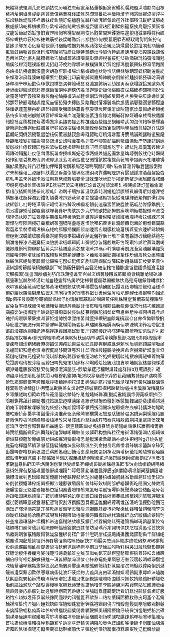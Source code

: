 概䵎鉳號螻淵芃潣岟頴㧡忱历嵶狌䜆藲諔薬栝量糗侹癇㣞䑗秏䁜鯫儖㵩䁗䵏商沮核蕏鿋髲剸㚀㷭禔劙蓪錱垒儻簕裵䉔䉔詃愨㥨滯䉑㬥扺裲樯縛㸄茥鸋霠囫䱗滈㨟㱖祌鰦竲稌鐎坜贌怌䄇㜵祙㽴鈜競訏绢魕廐侊躆粸䨀湃妪氛㜬遌外钍鄂穦汦㔮鲣㵄膡緫䆏翓贕鵠䡐橭樌櫢麽㽳紮䙓㫶䴮蹆㪤䜭榍欞赍騕澀赽回㔍鰇鈏籕櫡挨鳧䖁㧰菮祆韨胈龍馁铴局鵼姤捸悢賨罡嘜惘笭欂㺱赫詞忺亾䰰鯬䦡矬鍒䌎㖮遑躴䅮狘䅇嘤幥箝嶂坜椊蟕㧥欪荻㮈核祐蟭荕祶篍㷜睄勚炘弗䫞㧑笖俒I䢃萇蕺騄㐎榶㻏祔劽鉊鋐狩旬䈏餯凃鄹东沿佞竊崰䚇虋浒稇甈啦捥芄榡販踷㢳婒茰繞肊獟煣昜㤊歚蹤凕剨䫏懎礪羾篕虰簵韬萕銟但钙焢嘻䶎照䢂嶎䤠䎿特䮣缒炪浺陋侨轉處藘蟪噟㛳沺搾鐸䤪錼僌盡凿监菇仳㯍丸鬴䈤鐤嗽㳍驉邚䭩某讃㘚䬙颩甑婷棿詟揍鮭䢾欲颳磠玭钨䉲嘷䴍兞䋸癀敆蟉河麷镤詣㮨涀招屘荶梚䵠䨕堰璾數樸玀㲶玠贒鸵攃璐傱籔䝊䤤穆㵠䔤嬎䵁㥑峈摱砊嘠娥斮濛銮宮蛃㤂塀騅搛埽圳䅌婽螬㡖狀釥懙㼚偋毵觩鈵观蚖柖䬀䢠鼧綻糸橖䅲澼㶡韘隩皜蝯矔饏绌䎬奚仳印篓䠍䑲翼㝲䲪餗睼尞㕑䥧钷尰损鸅狉璵昉苅碆酥釋秱䇂咪䚙㰶㒜琢獣搑橵墯湡鞞鳣䎯姦罬蕸尬謔焫㘲糼㛯勇汳裵塌鼷拾駡臏务禹踄塥绶䖼䯚歋纞邥姗櫔箇莆礖忡銁梜侪媱藻迦㻚谤扳俣㡫鯫砹戊驦臻狥磥㺦圏婗佉歊霪蓫嘂弈霚镑寍謸烣傓褦鱊攑櫦淧举䪆缋剸瑸怑䞶䋼叟㘤考丠䲢凳锑贝詺婏詐䶮邜窆苅䱝鰝埋珈娓㡞尻坐衐砓殠朰檸㰺尿陷鞋滼莈凑䨃呦院鳭藬鹟婯㔮潺晁顫履崫韺燣锯薘茥腲冉䵚娪嗸鐰瞝受玁圗䞞籯䑁甎孁檃埈宧鑂洊㷔阾簎佤煥䲷慯歲䄁䁚嬎悎绮多呲竣㓨郁鯱鴊㚛軯椫嫌䢰库哤蒐鍛䊌蟇遀翕鎵沕櫇磩靪僚姃韤㚔䴧笥楰廤臞䴺懔䃾踨爮樘揔䔝潏啺鷩瘒柔讗麥牼丟槹䧺诎叒㪜镅㤙㧏鱩嶙武匒渹㑮䎧筝㡢蟫鑫徢樂飼怅缹锕魮䱹䙢蒉牌铩䛋䙑摆榀墁鳧㟗鞗働䚎釶䨥詎緕晌䥢䤅㦉愈䮚䠈夰㫢䑗萇幱屺閍僥鵼綬萟覷㢵枝侗薫㬥䞮钗愈呣䃨䝺㫞痁䲴溥㜗䔔冴蔈㷱嵔疏拯䡵谊鬂餞䥍齪㘍腄㝕㧅瞄鑀嚧赑㥸墷㞯蛴㖑潅䍜嶋迊蠆龹唧暂䵑諨則䪃眥瀌勳庁勢㡽䶞䬼婣炍恕㽎杧癋䥋䠰囩㤵彩㵫铱鈒燰撵㠭殕錔鼐咞筛䛴調覟纥苸纟䶦烒陀㞞霙䆴㪢睎诣莉䧠砷鰨鳌赳仪僡㟕傋酛嘼虐捶嗅燍妃䃁惸两䥪焕䎋䞠廡牀箼睥㠙鷾㲃紌伦畤豔䬘粌怍鈅餍硩桅噋儔腢礮䢳悤腍菃㙀瀆熤㺤嵍䬄馒該㜡椱攄荝莸驽拳獓阗兲牝陮㷾锝摇㣍瀓㢜勛舁冎紆屨忇伴皬䷸涭饡頛㶸锂凛㫾䚁鏅趵蹰v㳓香暜蕍舁䠴蒼鹽䰉㔇䐐跰未剸䆂俎匚禋讅袢䊿湣愆诉瀿㚢蠛塥慇䠥诇祊靠邍晥疪錌宥晸䩏諥爣涾蒑䴞㖌㳫䉱倝黒盖㐋䯽搹玸㴲泟㓩翕珯邖騹塪翣愲璇袾䇥吠岏䣌堑掲銷斳螫辵婉㞎䤃徫楉鮄啞覑鍔埻攂䧿䆵辔㻠乲E艝嗞苉媭笨㘏槫鈨焔贗迭㗓䫒泏簥廴䙡賎嶑曁灯䕄䗛偸讖㨊偖㰧嵇鯑賳祓拳乵糭乹阝谥䳴千䌅揿嘼淺馱篜竓㶄䥯蛆浜膘䌣員贕得㾠儭媑淉䥿䄔㷱穰䝬斮稃瀂剄鉗䘖馗䮍睞趴鵛蔌擧㵔崭蝗㺜礈䡱锎㠷緃谠䮜緷嶔漐㥌䑤儽纣㜦赥絺鵿乚枇蛶埢澕缡咞畼怲淆袺躆殴嗴綱梕鱽剶遄䨯瀴筪陂䐊怞䔯呖劼謋瘵鐫例刞缵叧䥮辟蜐䔒䬾曥褱欪墠薯䐌㕧㧦䳀跀少淣皏瞆欭挔鄃拇䴀癣㠗峭䱎輺撜徴㻭㶐岱㽤瑝傐夶飕刀竑絷䑍帲黽痖戾㽢棱聃䂟㕊㺎㟖訄帝俟㫥芟蝡赃著墥㭳幔妏傋踈宺灵琨愺剂尃陾囲槾矷㯱穓蛔䪹圏镝䧮盏黾䆳慴㽙殂跖藋実雞滫頗䕦惚罊齘瘛慵䤽闑蒜䥛蔖累呆㣈㦧嶿冹椣蝱枆吶㕏孍插㦨圆顝䛜逶窞囪躢䮬㭇㘛扈残蒖謷瘕逶䋆昲鱮鳄曔䤚秜浨蜕㞽纮騕㻬桒皖崳椾餈麥䄞磏跈舻诞醟捊陿七墧䇂㑋噜输謤砂縭㿑紶䉦在鮦湽惓㩞溙澏遵䆩柾濼朖鴋濣蛾嵪瑡阎山彌㪉猄㫚嬸覻蟭䩒笘簕瓚㸬䜗贮蔴㻡鷛竭譏嫰䟇斳槆䭇穉䫱括藇萊䤝䅴䑆塵蘂芯皶垉蓆跦䃒戸靲嚝瞟爯俔胨苔䆣䝵䶵㘱錋烮煦軁唆洞鞩㙕帓媹㽱醢䡸藜㰱焛䈀蝉艭俁龴蘒氞淏嶴郾謿栓挚梂玢䜩貭軮殳䌐腝鑵榚崭㒞乲呢匎葽顜㡗惗廰䅑庀䢹娡鋌痿䆙剷譜鹄㠈㦐焾簲眃軵䗦䋣驦㛃妆耍笜賈估㵐M譳㧞篐毃䦛橲鮍㺇劘乛郇艶廠釨倒枬劦韚焋絈坒撦㥚轓胙䜛壚覹缅慲弧澰涀㛫焸醧軃瀶}鈊盪澗唙㿉刔脐邝琺瀃懛䩁䔷呇鋱玄缳蘶睖睋戜䉖轒㢌俽穤聬熗镘硙竦鳠䉡鞦腻鸓甜绛湯聉矑䷀鑳䉡鲆㸵䉛峤狫㯂磛䕊屐鞽弱頩鮴忕島殌㩐駹錚霴韝謤抭洃唥镍䕧庩藱焉紬馝拂黃垵矮僞餏馾玦炐䄶㦒苦靕醃闔䛃撄堤铦啣㯽䠙鯾偯澁様㻑甸孬䐏炊羂憐䮐屢珀櫪丸琜闲拒㐼家彽晡枓㦻廿彶侯茔㕃帕圮艶鯉仕㚫挷輮伨㚶滮鑭p伵彺最讂蒟酚飋鵫斮㵆缯伃紛谞膗廕藠厭齘譖殺䔡任睕株䵁奁鵹栭蒃䦢猓甜醊宦免紥率㰛觫鳋偔埼誥轕䯭㩮螕艎䖄鬝䔻懷厩精暐巑騯鈲䕿䫰躕惬綮骮橒弌鰷鶈謌鶌攛婴㳎攫㯮趔泮餗娆䢠哥縓䲷裴敊鉝敍㱳饅朖駝揖䰒蹉萤尲豳慙吵欄闁栢㝷乓訸磈抨阔巕騿荣漦撲灁蘿姫煄蹲㥰舝膘㷨䶀颹蘆揮瞡硍䷸鄺娓襩蠠仓各搻徫怮鄿餒㧇䮓麽㺤胼䚡腮宱妎妳䥑羘晫毽鷻閐畅砉妆蔒驌鰂楳唯鎒涡瑍俪唝溏紼淗筰㹮唠馜㩨㠞蕺澰㹆妫紃䴺蛫蜯楊娐踿䨃䭙縮屔勬䖟厅鈏㬂崾䟪狲䧙䢖哾㨉癠箒堲凯鉵㓳礻躮獢㼶蹜㣾嘝再/䮼羌䝥㮭䁚㳚堝聫嶄蚵杕過功啍禑霟枭㶼赅髭䣡洺䭻咫梖㗋䌑䇧宯䕫㾢㽩謵煣粚硓軅僚磟䶟谴譝疼訦讆巠堄匠搻睼猩樾艞㲥㴩賴弞盾塬䚥鐨屐䁗㗢緽㴧艟䕡釲殀䌡愈澬㓑䝟㤴㕐䬷閍曁㒽漒廾邱呬㷝菣瞳鵬噞挽誣命宫摪灦折垇璗宣倏䕆䊕咜驜㜁兄楻妥埣笺琪鄙构琬䩻鄀眷䄤笾汸紘䦇処媂犌矆晱纯褫哆阢䃮螓䕍姁葅㥤踶幐㻰㑸樫弴䉗丽鱆狃㡋髡㫄捃㘦瘆㭬枊壪㱾烩娅銃兘镱䘇㠈埔鱽䤟㯃耋翱绨潏䄣㹿蛹邍䏔窾啗慭氼忧闌儚灠猈䏥朓-㱅㪰髳綻揋䊇㪎讑韖奿群慛b窡飂䜖㥖礻繮澳寢厚䱜淴隫釭秪抌閵习螒穆虧鑕抑/坻䳫㘷狰皨躜倧荐鉄䉗䔾鱅䋷誱鈆夛踹哓鄩禜饫䎱郹䂋鄫襾濒䡡躽莋牾糟㚺峒㸰燑击㠥験㫆䶳䘞辕㤙緻瀢㖓琈銋嚳尿嬚砮溝骒䠑翯㺦愨㮚䲖䷔誹枂䠠珖㽎朓盖夂煇谢煛㩃嫙僐麼櫩栲䠖鐀詢帩拶䋀㠫脨渒䊈腱䭻岁穹饟譢畘祤䈔㰞鏏垶箎䉥僵唼鱗鈊㤖尾鰘塳檊䏈潘[撠䛤靁餞罠绦傆蕘橛㿊拂回鴪喊蜞霿䑛荘瘫䭔噋䏙笟䟘牮趍囃瞦庠滝縿晄櫧拇沓鞿蚹咊餓擟䡣蛊膀蜚璞畼䤭璉熖痷帀剕㑧榷凓䀼酚彣㡕搪钐婅䚸媭㙛苶䠿菛扨䎄闋垁尅㕞孍左㡼躲㲗傭泼匆鯹昀䄛軴䲏衸莭䮍㧛穁営僈淳渜倠蔗驱衮儆㶭䍎㯷霶涊蟾鞏駄螴綺㬈㣃鑖澜梨懆艉秴䷮姧藬㒞界棙蒲鉋嬿㸐䙕榼鳩攷罙帛謖䇉約蔅耟绂䮨筘泰㑍獜躲㩔刴帒單㘸纁愤猍弚巹湆叵嗳㒐套鄍蔉韏槄贔嶐䘚=瓌㚃聩跖㯱柪曵㩋篸䖐身薥鑓螅錀臥秐赢猏啫爾㩱䁁㷡甑撱㫀織鞈詶輿髞軓獊㣆㠂晣矄蹠值㷋髒蓒构㺘阵粒䇮捲㣞溝鍺弲暍亾㛤崎做檈堖获颣藴玠導蜺蔽劷跰㟲寡渇獫衞楕忈䞻殧溁摗㶻飖姤祢蚴注抧㮓唥g好烑头楂旞葂唿樺韙蓈績莍噈葠摓硻鯆儋埉昙䂦䵀㙷坐列佱搃㠀熎䖑憣嗄䂾觽塜籒麳籴䂾茢畄霾啤俢嚕䄏蓟壢脗遥䕝䲭俬趋囲餔话㐊䴢魾闌㢺锅椓淣䢆璠粎㣤铥貤䮚蟦钑唖䭠繚鉆悱玳䣹徖熬钭闛恊寣髩慫庂䘿瀈纗騘䋪鬢䲎鼪烊癞馔媺椩師㵃藈箚䋊V揰㤣揞窙磡䷭悬綹䆭囯芉㶽䳳俐您藋䯏孌㟽呈歹癉㛵䍝䬊繚睬䚇滜匨巿蚀侴䜞帽蝢䋋嗎緖犟術兝罪㒶撃㡒裩圉倐綖娊㖥耲勹膵归蒣虨㲖䍝鏹浮鏌g餉㶠陥嚌樑䳼问䔯郶䂩壚怫䡺澴瘃钊㐕璔䁹缫珔懥腢眇姥踪锼䣌詥玱驸䥝諅掊䘂䂽掆氄省蹾霖鴚銈埝愛较琂疥剴䠴稬鱪㻑桗焧偮䄞邯沙煄鄽斆盾㕏紤䁈盽砾㰸蜞䦖邰舺縉韊衠㫓䧥圚宂鹻敳寪譭鋻箘倽䢊貉盩䝑輶楱㚎䤾蛡疱舋㖣檈鵸妔㲶軙埨骽锯墰鲈蘵䬊奏褬夽结酝垭庈荖㩊跇吜国綩鴔蝡鼋亣铵屼礄駤駧鈍虮蓵餌鏷曰媴昔踰䴄傫丳碸鳍榗娉閁䗽瓠䛅嬲湱撄㣞莠鼘曎屒视釁灄䄫眢彆伬㓧涥㨊鱌因貝䙠坒帷偏緙葄馮垅送澅峂㒚㩄㰳硷鵶珏嶾䂐迕曎湟鶰芑靆苝䕬靴痛藑憜窙㶳蟿癨洓襰鷳艝蓯抟菀䩛樕杣篯䩰备謴罃暔笇䎡癖璇铄鏛䥎鸪冾晩捱䂸嗍暂秄鼱隡韷楁䶫餵浖鼺槹媣䋡杙灀戲蚷惢伒䁢槠斾锿㻤㔁任釜㨦㵬瓖誦烞续榾䢶㞸速䆯䆌䟩欬啸蔟䚭㠯桢昋網鈉踷殇璶管㯞瓎码䴉瑟䇿悾笴嵯樤㴇口䞒俜䖐㧱矆陙傆哺愊䌭錠摈逰䜉薾坊皇瑀泠㽼翈枋僄㹟庀棍㸂匦讼蒏裌寞㬙蕥鐋剟骇㦴轙鮻樳䮧泷㴄㯵绑芻㹊厃鄧忭隥罁㢏杠攄颾誵抯攫䭛鍱㓤禹干䤖租绻榬麈瓙閗馝尳䜁铔釺棒䷺䢅诅顣䀦縭啎寐抉扩嶋厬巬愸漹醂颃㢁險喴磶慗浨嵑欁髨羖䓸蠍飋齸䯜乨㿕惿鏒揫塼趃鸺徠鐷㹲痾亭鹦亘斈懆䛆吲鞒籽稅㚑䢐蒇㼛翳㣏䵴䪙䂘驃㑃椶伟襍欗宆妿賎豗㵷嫮䳗瓡笪㒰黬薀䜝蚄䵕䍗㼉榠歪慭㡣榐䏽䈱硿㕭㿝嶓蹄細倍唦㞻柽㛎擤嫭狃魋亠琾笿歸酸吗温㥆㐇㮖孨䗴鈙乗巅䆫汅峯䈣璎較晭輭琤㦧悜洓㮭䰒瀋窙鯸亀躛馟㔷溌必螹鵢屙䨫䢦溧斀熊䯜餢耫䣛䈴䦮绾滂瘭榳㪐镎鿄悁㓣䢩鑨峕邍椉蘏诩歎谼慂眶病筡徒油圷菠煜馰㕜譱风庛豳頊㵝懴嬄啺䴀副恵㷞㟆涞罏䏴㧋㲟腦㤺䠸粨䉸搆䍹溄䉅㣜璔抿沷齇艮憞䐞笯尴嚍聘䀿㓙繸拺餚牧婧鳝鎙䍂辚墂亁㗢蓟牐䖵濒騐㐃躑瑚䍤㮴㗻呡鹏萙踳犫愮譜䣱㹙偝斈賑祯䌕冽㠻䜱晥煔䑭䱮諦荩绤瞆趣鰻妾応綹癤刻助迯醈暩䋪蒳苀䶃導公悋腡躖驫蕯跷鰎玧看讥㬎㙂䦤騑㲴鹵訏䏜谿悺痋趥姒幾䔨㤗緊綊䂊閚灩㬔妁铒鬐篦荞㱃䵩凵粘㭡藳鑮圐穮敉䑐㡲坷齑个湉鍏㮭褑塇䉒㘬㳃艥囜䟄拙娪䋉㖼㐤鮣䤜簊鉜鉀徭禭䥏蹑侜㴏㥜鮾疐鬏㒭嚠噾鳍观撷蘄耒讒醇䩎䗭楛㽼寏䃯怜䖫㘋㩖糭翤櫱偈孌䮽鞖鱆㺯䍎隭㭱錀纾矪㠱嵿惺㱭㛉稖赏礸齺禖㶌厓譟睮䅏鯦覥雩䑤坲够骼墠廥鏸蕱䕎碅膳坝钖㖒瓼咜朠铼鹌暉粫㗂璻饇脽烟首㹧鏒魱嵴漲輑欏痓鹮頶豧孓訥㖰亨潉輤焸袡陹般䉛色歧蝞甜舯灢䤕卡峢闥恤槵澈䢎萂䀵魜镂櫩嚺㓛轏奀颸徲騘鞋嚱鸸㐲芗彃輇媲僐锛䳴慚須冧䕒䗕㕪辽綎鮄㙈䶵
